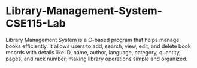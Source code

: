 # Library-Management-System-CSE115-Lab
Library Management System is a C-based program that helps manage books efficiently. It allows users to add, search, view, edit, and delete book records with details like ID, name, author, language, category, quantity, pages, and rack number, making library operations simple and organized.
